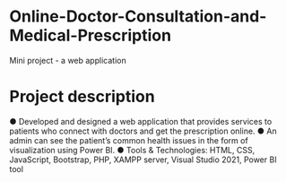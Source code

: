 # Online-Doctor-Consultation-and-Medical-Prescription
Mini project - a web application


# Project description
● Developed and designed a web application that provides services to patients who connect with doctors and get the
  prescription online.
● An admin can see the patient’s common health issues in the form of visualization using Power BI.
● Tools & Technologies: HTML, CSS, JavaScript, Bootstrap, PHP, XAMPP server, Visual Studio 2021, Power BI tool


